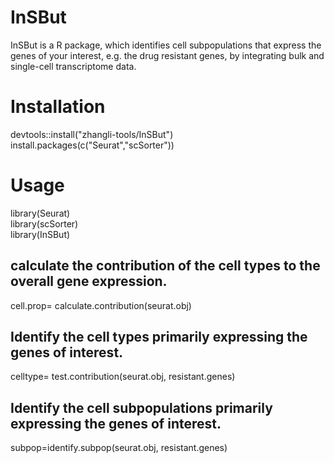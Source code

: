 # InSBut
InSBut is a R package, which identifies cell subpopulations that express the genes of your interest, e.g. the drug resistant genes, by integrating bulk and single-cell transcriptome data.

# Installation
devtools::install("zhangli-tools/InSBut")
install.packages(c("Seurat","scSorter"))
# Usage
library(Seurat)<br>
library(scSorter)<br>
library(InSBut)<br>

## calculate the contribution of the cell types to the overall gene expression.
cell.prop= calculate.contribution(seurat.obj)
## Identify the cell types primarily expressing the genes of interest.<br>
celltype= test.contribution(seurat.obj, resistant.genes) <br>
## Identify the cell subpopulations primarily expressing the genes of interest.<br>
subpop=identify.subpop(seurat.obj, resistant.genes) <br>
